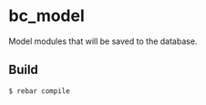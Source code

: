 bc_model
=====

Model modules that will be saved to the database.

Build
-----

    $ rebar compile
